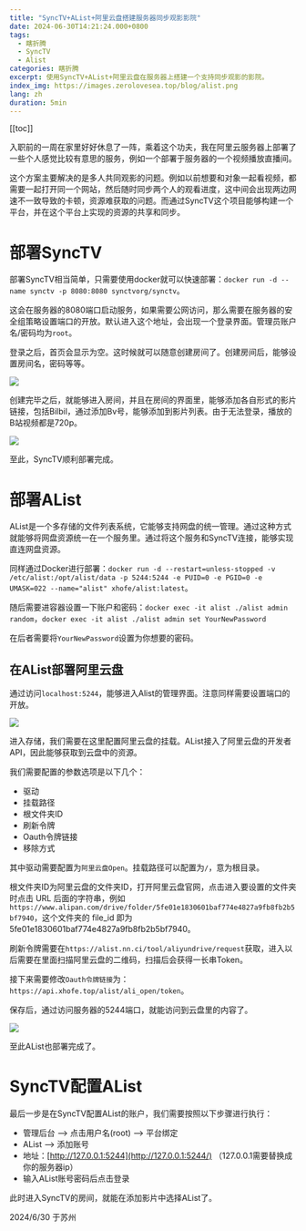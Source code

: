 ```yaml
---
title: "SyncTV+AList+阿里云盘搭建服务器同步观影影院"
date: 2024-06-30T14:21:24.000+0800
tags:
  - 瞎折腾
  - SyncTV
  - Alist
categories: 瞎折腾
excerpt: 使用SyncTV+AList+阿里云盘在服务器上搭建一个支持同步观影的影院。
index_img: https://images.zerolovesea.top/blog/alist.png
lang: zh
duration: 5min
---
```

[[toc]]

入职前的一周在家里好好休息了一阵，乘着这个功夫，我在阿里云服务器上部署了一些个人感觉比较有意思的服务，例如一个部署于服务器的一个视频播放直播间。

这个方案主要解决的是多人共同观影的问题。例如以前想要和对象一起看视频，都需要一起打开同一个网站，然后随时同步两个人的观看进度，这中间会出现两边网速不一致导致的卡顿，资源难获取的问题。而通过SyncTV这个项目能够构建一个平台，并在这个平台上实现的资源的共享和同步。

# 部署SyncTV

部署SyncTV相当简单，只需要使用docker就可以快速部署：`docker run -d --name synctv -p 8080:8080 synctvorg/synctv`。

这会在服务器的8080端口启动服务，如果需要公网访问，那么需要在服务器的安全组策略设置端口的开放。默认进入这个地址，会出现一个登录界面。管理员账户名/密码均为`root`。

登录之后，首页会显示为空。这时候就可以随意创建房间了。创建房间后，能够设置房间名，密码等等。

![](https://images.zerolovesea.top/blog/240630-1.png)

创建完毕之后，就能够进入房间，并且在房间的界面里，能够添加各自形式的影片链接，包括Bilbil，通过添加Bv号，能够添加到影片列表。由于无法登录，播放的B站视频都是720p。

![](https://images.zerolovesea.top/blog/240630-2.png)

至此，SyncTV顺利部署完成。

# 部署AList

AList是一个多存储的文件列表系统，它能够支持网盘的统一管理。通过这种方式就能够将网盘资源统一在一个服务里。通过将这个服务和SyncTV连接，能够实现直连网盘资源。

同样通过Docker进行部署：`docker run -d --restart=unless-stopped -v /etc/alist:/opt/alist/data -p 5244:5244 -e PUID=0 -e PGID=0 -e UMASK=022 --name="alist" xhofe/alist:latest`。

随后需要进容器设置一下账户和密码：`docker exec -it alist ./alist admin random`，`docker exec -it alist ./alist admin set YourNewPassword`

在后者需要将`YourNewPassword`设置为你想要的密码。

## 在AList部署阿里云盘

通过访问`localhost:5244`，能够进入Alist的管理界面。注意同样需要设置端口的开放。

![](https://images.zerolovesea.top/blog/240630-3.png)

进入存储，我们需要在这里配置阿里云盘的挂载。AList接入了阿里云盘的开发者API，因此能够获取到云盘中的资源。

我们需要配置的参数选项是以下几个：

- 驱动
- 挂载路径
- 根文件夹ID
- 刷新令牌
- Oauth令牌链接
- 移除方式

其中驱动需要配置为`阿里云盘Open`。挂载路径可以配置为`/`，意为根目录。

根文件夹ID为阿里云盘的文件夹ID，打开阿里云盘官网，点击进入要设置的文件夹时点击 URL 后面的字符串，例如`https://www.alipan.com/drive/folder/5fe01e1830601baf774e4827a9fb8fb2b5bf7940`，这个文件夹的 file_id 即为 5fe01e1830601baf774e4827a9fb8fb2b5bf7940。

刷新令牌需要在`https://alist.nn.ci/tool/aliyundrive/request`获取，进入以后需要在里面扫描阿里云盘的二维码，扫描后会获得一长串Token。

接下来需要修改`Oauth令牌链接`为：`https://api.xhofe.top/alist/ali_open/token`。

保存后，通过访问服务器的5244端口，就能访问到云盘里的内容了。

![](https://images.zerolovesea.top/blog/240630-4.png)

至此AList也部署完成了。

# SyncTV配置AList

最后一步是在SyncTV配置AList的账户，我们需要按照以下步骤进行执行：

- 管理后台 --> 点击用户名(root) --> 平台绑定
- AList --> 添加账号
- 地址：[http://127.0.0.1:5244](http://127.0.0.1:5244/) （127.0.0.1需要替换成你的服务器ip）
- 输入AList账号密码后点击登录

此时进入SyncTV的房间，就能在添加影片中选择AList了。

2024/6/30 于苏州